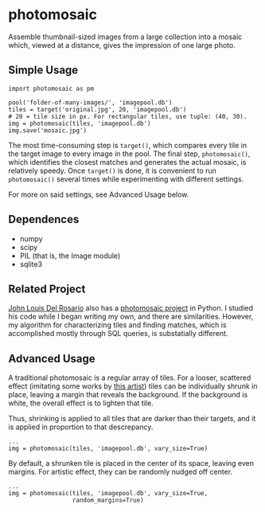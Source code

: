 photomosaic
=========

Assemble thumbnail-sized images from a large collection into a mosaic which, viewed at a distance, gives the impression of one large photo.

Simple Usage
------------

    import photomosaic as pm
    
    pool('folder-of-many-images/', 'imagepool.db')
    tiles = target('original.jpg', 20, 'imagepool.db')
    # 20 = tile size in px. For rectangular tiles, use tuple: (40, 30).
    img = photomosaic(tiles, 'imagepool.db')
    img.save('mosaic.jpg')

The most time-consuming step is ``target()``, which compares every tile in the target image to every image in the pool. The final step, ``photomosaic()``, which identifies the closest matches and generates the actual mosaic, is relatively speedy. Once ``target()`` is done, it is convenient to run ``photomosaic()`` several times while experimenting with different settings.

For more on said settings, see Advanced Usage below.

Dependences
-----------

* numpy
* scipy
* PIL (that is, the Image module)
* sqlite3

Related Project
---------------
[John Louis Del Rosario](https://github.com/john2x) also has a [photomosaic project](https://github.com/john2x/photomosaic) in Python. I studied his code while I began writing my own, and there are similarities. However, my algorithm for characterizing tiles and finding matches, which is accomplished mostly through SQL queries, is substatially different.

Advanced Usage
--------------

A traditional photomosaic is a regular array of tiles. For a looser, scattered effect (imitating some works by [this artist](http://www.flickr.com/photos/tsevis/collections/)) tiles can be individually shrunk in place, leaving a margin that reveals the background. If the background is white, the overall effect is to lighten that tile.

Thus, shrinking is applied to all tiles that are darker than their targets, and it is applied in proportion to that descrepancy.

    ...
    img = photomosaic(tiles, 'imagepool.db', vary_size=True)

By default, a shrunken tile is placed in the center of its space, leaving even margins. For artistic effect, they can be randomly nudged off center.

    ...
    img = photomosaic(tiles, 'imagepool.db', vary_size=True,
                      random_margins=True)


